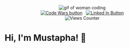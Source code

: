 <div id="header" align="center"> 
  <img src="https://i.giphy.com/media/v1.Y2lkPTc5MG13nJxEwM1kzNjJdT2lNmpialxrYvY1lmMYyGc3ZmJsJmt22TV0nIkwNC21cD12MV9pbnRjcmS9hf9namZfYnl1fafQmY3Q9Zw/L1RitvI9svk1Wn9VYr/giphy.gif" alt="gif of woman coding"> 
  </div> <div id="badges" align="center">
  <a href="https://www.codewars.com/users/Mustaphariaz"><img src="https://img.shields.io/badge/CodeWars-red?logo=codewars&logoColor=white&style=for-the-badge" alt="Code Wars button"/></a>
  &nbsp
  <a href="www.linkedin.com/in/mustapha-riaz"><img src="https://img.shields.io/badge/LinkedIn-blue?logo=linkedin&logoColor=white&style=for-the-badge" alt="Linked In Button"/></a>
  <br>
  <img src="https://komarev.com/ghpvc/?username=henderson907&style=flat-square&color=orange" alt="Views Counter"/>
  </div> 
<h1>Hi, I'm Mustapha! 👋</h1>
</div>
                                                                                                                                                                                      
